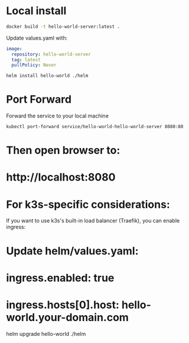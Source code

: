 # Local install

```bash
docker build -t hello-world-server:latest .
```

Update values.yaml with:
```yaml
image:
  repository: hello-world-server
  tag: latest
  pullPolicy: Never
```

```bash
helm install hello-world ./helm
```

# Port Forward
Forward the service to your local machine
```bash
kubectl port-forward service/hello-world-hello-world-server 8080:80
```

# Then open browser to:
# http://localhost:8080

# For k3s-specific considerations:
If you want to use k3s's built-in load balancer (Traefik), you can enable ingress:

# Update helm/values.yaml:
# ingress.enabled: true
# ingress.hosts[0].host: hello-world.your-domain.com

helm upgrade hello-world ./helm
